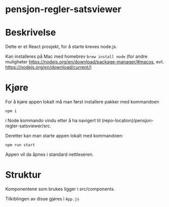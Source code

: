 # pensjon-regler-satsviewer
# Beskrivelse

Dette er et React prosjekt, for å starte kreves node.js.

Kan installeres på Mac med homebrev `brew install node` (for andre muligheter https://nodejs.org/en/download/package-manager/#macos, evt. https://nodejs.org/en/download/current/)

# Kjøre

For å kjøre appen lokalt må man først installere pakker med kommandoen

`npm i`

i Node kommando vindu etter å ha navigert til 
(repo-location)/pensjon-regler-satsviewer/src.

Deretter kan man starte appen lokalt med kommandoen:

`npm run start`

Appen vil da åpnes i standard nettleseren.

# Struktur

Komponentene som brukes ligger i src/components.

Tilkiblingen av disse gjøres i `App.js`